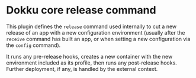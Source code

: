 # Dokku core release command

This plugin defines the `release` command used internally to cut a new release
of an app with a new configuration environment (usually after the `receive`
command has built an app, or when setting a new configuration via the `config`
command).

It runs any pre-release hooks, creates a new container with the new environment
included as its profile, then runs any post-release hooks. Further deployment,
if any, is handled by the external context.